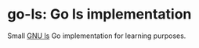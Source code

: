 # go-ls: Go ls implementation

Small [GNU ls](https://www.gnu.org/software/coreutils/manual/html_node/ls-invocation.html#ls-invocation)
Go implementation for learning purposes.
